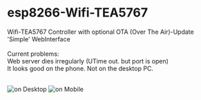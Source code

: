 # esp8266-Wifi-TEA5767<br>
Wifi-TEA5767 Controller with optional OTA (Over The Air)-Update <br>
'Simple' WebInterface<br>
<br>
Current problems:<br>
Web server dies irregularly (UTime out. but port is open)<br>
It looks good on the phone. Not on the desktop PC. <br>
<br>

![on Desktop](https://raw.githubusercontent.com/petergeher/esp8266-Wifi-TEA5767/master/Screenshot_Desktop.png)
![on Mobile](https://raw.githubusercontent.com/petergeher/esp8266-Wifi-TEA5767/master/Screenshot-Mobile.jpg)


